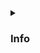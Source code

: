 <details>
<summary class="collapsible-header">
	
### Info

</summary>
<DemoContainer>
	<MButton label="Info" severity="info" />
	<MButton label="Info" variant="text" severity="info" />
	<MButton label="Info" variant="outlined" severity="info" />
	<MButton label="Info" severity="info" rounded />
	<MButton label="Info" variant="text" severity="info" rounded />
	<MButton label="Info" variant="outlined" severity="info" rounded />
</DemoContainer>

::: code-group

```vue [Composition API]
<template>
	<MButton label="Info" severity="info" />
	<MButton label="Info" variant="text" severity="info" />
	<MButton label="Info" variant="outlined" severity="info" />
	<MButton label="Info" severity="info" rounded />
	<MButton label="Info" variant="text" severity="info" rounded />
	<MButton label="Info" variant="outlined" severity="info" rounded />
</template>
```

```vue [Options API]
<template>
	<MButton label="Info" severity="info" />
	<MButton label="Info" variant="text" severity="info" />
	<MButton label="Info" variant="outlined" severity="info" />
	<MButton label="Info" severity="info" rounded />
	<MButton label="Info" variant="text" severity="info" rounded />
	<MButton label="Info" variant="outlined" severity="info" rounded />
</template>
```

:::

</details>
